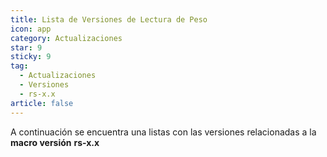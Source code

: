 ```yaml
---
title: Lista de Versiones de Lectura de Peso
icon: app
category: Actualizaciones
star: 9
sticky: 9
tag:
  - Actualizaciones
  - Versiones
  - rs-x.x
article: false
---
```


A continuación se encuentra una listas con las versiones relacionadas a la **macro versión** **rs-x.x**
